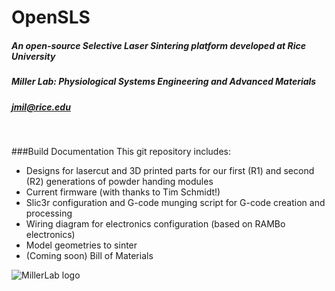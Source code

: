 # OpenSLS

##### An open-source Selective Laser Sintering platform developed at Rice University
##### Miller Lab: Physiological Systems Engineering and Advanced Materials
##### jmil@rice.edu
&nbsp;

###Build Documentation
This git repository includes:
- Designs for lasercut and 3D printed parts for our first (R1) and second (R2) generations of powder handing modules
- Current firmware (with thanks to Tim Schmidt!)
- Slic3r configuration and G-code munging script for G-code creation and processing
- Wiring diagram for electronics configuration (based on RAMBo electronics)
- Model geometries to sinter
- (Coming soon) Bill of Materials


![MillerLab logo](https://github.com/MillerLabFTW/OpenSLS/blob/master/MillerLab_logo.jpg)